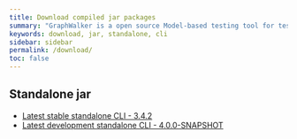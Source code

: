 ```yaml
---
title: Download compiled jar packages
summary: "GraphWalker is a open source Model-based testing tool for test automation. This pages contains links to download the GraphWalker standalone jar. Both the latest released and development version."
keywords: download, jar, standalone, cli
sidebar: sidebar
permalink: /download/
toc: false
---
```


## Standalone jar
* [Latest stable standalone CLI - 3.4.2](/content/archive/graphwalker-cli-3.4.2.jar)
* [Latest development standalone CLI - 4.0.0-SNAPSHOT](/content/archive/graphwalker-cli-4.0.0-SNAPSHOT.jar)
